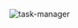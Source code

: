 ![task-manager](https://github.com/NatskiNa/simple-task-manager/assets/143272547/000d257d-01c7-483c-8e78-b3ead87921e0)

